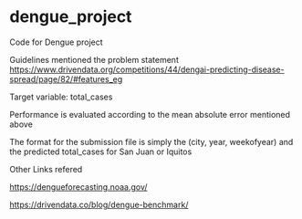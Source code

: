 # dengue_project
Code for Dengue project

Guidelines mentioned the problem statement https://www.drivendata.org/competitions/44/dengai-predicting-disease-spread/page/82/#features_eg

Target variable: total_cases

Performance is evaluated according to the mean absolute error mentioned above

The format for the submission file is simply the (city, year, weekofyear) and the predicted total_cases for San Juan or Iquitos

Other Links refered

https://dengueforecasting.noaa.gov/

https://drivendata.co/blog/dengue-benchmark/
